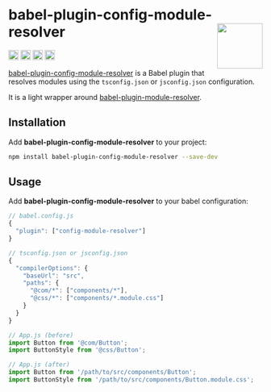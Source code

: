 # babel-plugin-config-module-resolver [<img src="https://avatars.githubusercontent.com/u/52989093" alt="" width="90" height="90" align="right">][toolchain]

[<img alt="npm version" src="https://img.shields.io/npm/v/babel-plugin-config-module-resolver.svg" height="20">](https://www.npmjs.com/package/babel-plugin-config-module-resolver)
[<img alt="build status" src="https://img.shields.io/travis/jsxtools/toolchain/master.svg" height="20">](https://travis-ci.org/jsxtools/toolchain/jsxtools)
[<img alt="issue tracker" src="https://img.shields.io/github/issues/jsxtools/toolchain/babel-plugin-config-module-resolver.svg" height="20">](https://github.com/jsxtools/toolchain/issues?q=is:issue+is:open+label:babel-plugin-config-module-resolver)
[<img alt="pull requests" src="https://img.shields.io/github/issues-pr/jsxtools/toolchain/babel-plugin-config-module-resolver.svg" height="20">](https://github.com/jsxtools/toolchain/pulls?q=is:pr+is:open+label:babel-plugin-config-module-resolver)

[babel-plugin-config-module-resolver] is a Babel plugin that resolves modules
using the `tsconfig.json` or `jsconfig.json` configuration.

It is a light wrapper around [babel-plugin-module-resolver].

## Installation

Add **babel-plugin-config-module-resolver** to your project:

```sh
npm install babel-plugin-config-module-resolver --save-dev
```

## Usage

Add **babel-plugin-config-module-resolver** to your babel configuration:

```js
// babel.config.js
{
  "plugin": ["config-module-resolver"]
}
```

```js
// tsconfig.json or jsconfig.json
{
  "compilerOptions": {
    "baseUrl": "src",
    "paths": {
      "@com/*": ["components/*"],
      "@css/*": ["components/*.module.css"]
    }
  }
}
```

```js
// App.js (before)
import Button from '@com/Button';
import ButtonStyle from '@css/Button';

// App.js (after)
import Button from '/path/to/src/components/Button';
import ButtonStyle from '/path/to/src/components/Button.module.css';
```

[babel-plugin-module-resolver]: https://github.com/tleunen/babel-plugin-module-resolver
[babel-plugin-config-module-resolver]: https://github.com/jsxtools/toolchain/tree/master/packages/babel-plugin-config-module-resolver
[toolchain]: https://github.com/jsxtools/toolchain

[cli-img]: https://img.shields.io/travis/jsxtools/toolchain/master.svg
[cli-url]: https://travis-ci.org/jsxtools/toolchain
[git-img]: https://img.shields.io/github/issues/jsxtools/toolchain/babel-plugin-config-module-resolver.svg
[git-url]: https://github.com/jsxtools/toolchain/issues
[gpr-img]: https://img.shields.io/github/issues-pr/jsxtools/toolchain/babel-plugin-config-module-resolver.svg
[gpr-url]: https://github.com/jsxtools/toolchain/pulls
